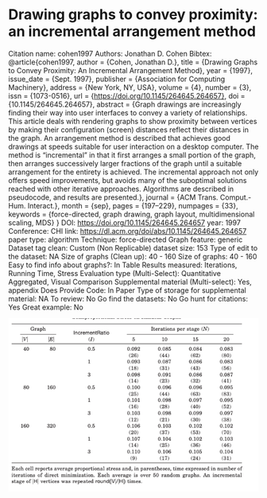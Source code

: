 # Drawing graphs to convey proximity: an incremental arrangement method

Citation name: cohen1997
Authors: Jonathan D. Cohen
Bibtex: @article{cohen1997,
author = {Cohen, Jonathan D.},
title = {Drawing Graphs to Convey Proximity: An Incremental Arrangement Method},
year = {1997},
issue_date = {Sept. 1997},
publisher = {Association for Computing Machinery},
address = {New York, NY, USA},
volume = {4},
number = {3},
issn = {1073-0516},
url = {https://doi.org/10.1145/264645.264657},
doi = {10.1145/264645.264657},
abstract = {Graph drawings are increasingly finding their way into user interfaces to convey a variety of relationships. This article deals with rendering graphs to show proximity between vertices by making their configuration (screen) distances reflect their distances in the graph. An arrangement method is described that achieves good drawings at speeds suitable for user interaction on a desktop computer. The method is “incremental” in that it first arranges a small portion of the graph, then arranges successively larger fractions of the graph until a suitable arrangement for the entirety is achieved. The incremental approach not only offers speed improvements, but avoids many of the suboptimal solutions reached with other iterative approaches. Algorithms are described in pseudocode, and results are presented.},
journal = {ACM Trans. Comput.-Hum. Interact.},
month = {sep},
pages = {197–229},
numpages = {33},
keywords = {force-directed, graph drawing, graph layout, multidimensional scaling, MDS}
}
DOI: https://doi.org/10.1145/264645.264657
year: 1997
Conference: CHI
link: https://dl.acm.org/doi/abs/10.1145/264645.264657
paper type: algorithm
Technique: force-directed
Graph feature: generic
Dataset tag clean: Custom (Non Replicable)
dataset size: 153
Type of edit to the dataset: NA
Size of graphs (Clean up): 40 - 160
Size of graphs: 40 - 160
Easy to find info about graphs?: In Table
Results measured: Iterations, Running Time, Stress
Evaluation type (Multi-Select): Quantitative Aggregated, Visual Comparison
Supplemental material (Multi-select): Yes, appendix
Does Provide Code: In Paper
Type of storage for supplemental material: NA
To review: No
Go find the datasets: No
Go hunt for citations: Yes
Great example: No

![Untitled](Drawing%20graphs%20to%20convey%20proximity%20an%20incremental%20%20bc1fbe756cd64419a51d43070ef94c28/Untitled.png)
